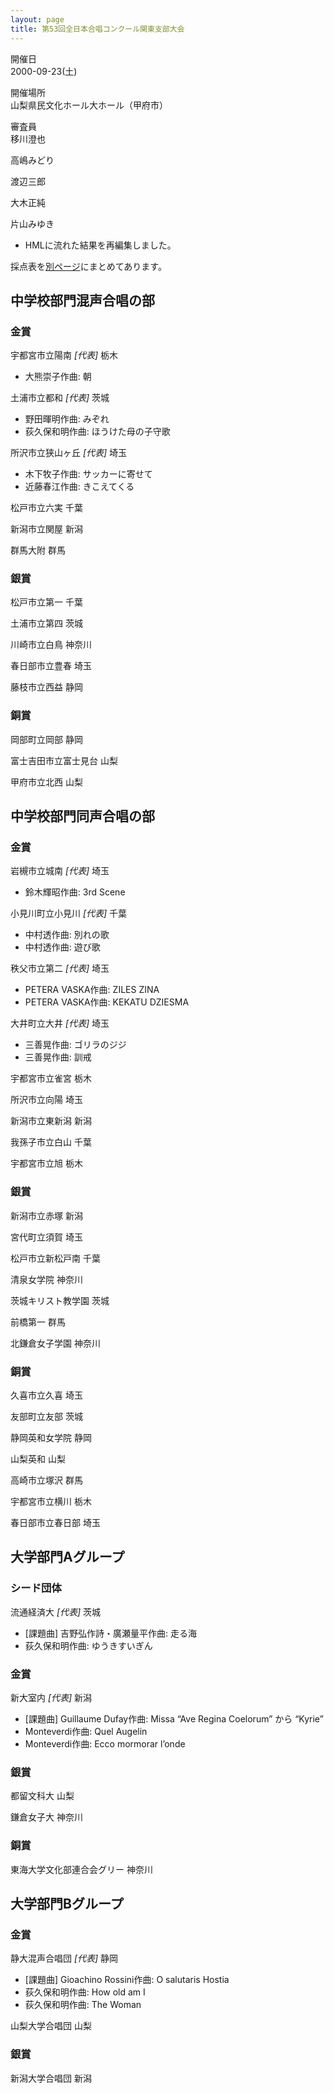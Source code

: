 ```yaml
---
layout: page
title: 第53回全日本合唱コンクール関東支部大会
---
```

開催日  
2000-09-23(土)

開催場所  
山梨県民文化ホール大ホール（甲府市）

審査員  
移川澄也

高嶋みどり

渡辺三郎

大木正純

片山みゆき

-   HMLに流れた結果を再編集しました。

採点表を[別ページ](../kanto-2000-09-23-score/)にまとめてあります。

中学校部門混声合唱の部
----------------------

### 金賞

<span class="choir-name">宇都宮市立陽南</span> *\[代表\]*
栃木

-   大熊崇子作曲: 朝

<span class="choir-name">土浦市立都和</span> *\[代表\]*
茨城

-   野田暉明作曲: みぞれ
-   荻久保和明作曲: ほうけた母の子守歌

<span class="choir-name">所沢市立狭山ヶ丘</span> *\[代表\]*
埼玉

-   木下牧子作曲: サッカーに寄せて
-   近藤春江作曲: きこえてくる

<span class="choir-name">松戸市立六実</span>
千葉

<span class="choir-name">新潟市立関屋</span>
新潟

<span class="choir-name">群馬大附</span>
群馬

### 銀賞

<span class="choir-name">松戸市立第一</span>
千葉

<span class="choir-name">土浦市立第四</span>
茨城

<span class="choir-name">川崎市立白鳥</span>
神奈川

<span class="choir-name">春日部市立豊春</span>
埼玉

<span class="choir-name">藤枝市立西益</span>
静岡

### 銅賞

<span class="choir-name">岡部町立岡部</span>
静岡

<span class="choir-name">富士吉田市立富士見台</span>
山梨

<span class="choir-name">甲府市立北西</span>
山梨

中学校部門同声合唱の部
----------------------

### 金賞

<span class="choir-name">岩槻市立城南</span> *\[代表\]*
埼玉

-   鈴木輝昭作曲: 3rd Scene

<span class="choir-name">小見川町立小見川</span> *\[代表\]*
千葉

-   中村透作曲: 別れの歌
-   中村透作曲: 遊び歌

<span class="choir-name">秩父市立第二</span> *\[代表\]*
埼玉

-   PETERA VASKA作曲: ZILES ZINA
-   PETERA VASKA作曲: KEKATU DZIESMA

<span class="choir-name">大井町立大井</span> *\[代表\]*
埼玉

-   三善晃作曲: ゴリラのジジ
-   三善晃作曲: 訓戒

<span class="choir-name">宇都宮市立雀宮</span>
栃木

<span class="choir-name">所沢市立向陽</span>
埼玉

<span class="choir-name">新潟市立東新潟</span>
新潟

<span class="choir-name">我孫子市立白山</span>
千葉

<span class="choir-name">宇都宮市立旭</span>
栃木

### 銀賞

<span class="choir-name">新潟市立赤塚</span>
新潟

<span class="choir-name">宮代町立須賀</span>
埼玉

<span class="choir-name">松戸市立新松戸南</span>
千葉

<span class="choir-name">清泉女学院</span>
神奈川

<span class="choir-name">茨城キリスト教学園</span>
茨城

<span class="choir-name">前橋第一</span>
群馬

<span class="choir-name">北鎌倉女子学園</span>
神奈川

### 銅賞

<span class="choir-name">久喜市立久喜</span>
埼玉

<span class="choir-name">友部町立友部</span>
茨城

<span class="choir-name">静岡英和女学院</span>
静岡

<span class="choir-name">山梨英和</span>
山梨

<span class="choir-name">高崎市立塚沢</span>
群馬

<span class="choir-name">宇都宮市立横川</span>
栃木

<span class="choir-name">春日部市立春日部</span>
埼玉

大学部門Aグループ
-----------------

### シード団体

<span class="choir-name">流通経済大</span> *\[代表\]*
茨城

-   \[課題曲\] 吉野弘作詩・廣瀬量平作曲: 走る海
-   荻久保和明作曲: ゆうきすいぎん

### 金賞

<span class="choir-name">新大室内</span> *\[代表\]*
新潟

-   \[課題曲\] Guillaume Dufay作曲: Missa “Ave Regina Coelorum” から “Kyrie”
-   Monteverdi作曲: Quel Augelin
-   Monteverdi作曲: Ecco mormorar l’onde

### 銀賞

<span class="choir-name">都留文科大</span>
山梨

<span class="choir-name">鎌倉女子大</span>
神奈川

### 銅賞

<span class="choir-name">東海大学文化部連合会グリー</span>
神奈川

大学部門Bグループ
-----------------

### 金賞

<span class="choir-name">静大混声合唱団</span> *\[代表\]*
静岡

-   \[課題曲\] Gioachino Rossini作曲: O salutaris Hostia
-   荻久保和明作曲: How old am I
-   荻久保和明作曲: The Woman

<span class="choir-name">山梨大学合唱団</span>
山梨

### 銀賞

<span class="choir-name">新潟大学合唱団</span>
新潟
